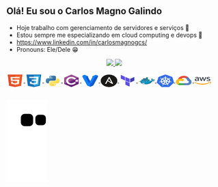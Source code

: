 ## Olá! Eu sou o Carlos Magno Galindo

 - Hoje trabalho com gerenciamento de servidores e serviços 🔭 
 - Estou sempre me especializando em cloud computing e devops 🌱
 - https://www.linkedin.com/in/carlosmagnogcs/
 - Pronouns: Ele/Dele 😁

<div align="center">
  <a href="https://github.com/magnomct">
  <img height="180em" src="https://github-readme-stats.vercel.app/api?username=magnomct&show_icons=true&theme=github_dark&include_all_commits=true&count_private=true"/>
  <img height="180em" src="https://github-readme-stats.vercel.app/api/top-langs/?username=magnomct&layout=compact&langs_count=7&theme=github_dark"/>
</div>

<div style="display: inline_block"><br>
  <img align="center" alt="Carlos-HTML" height="30" width="40" src="https://raw.githubusercontent.com/devicons/devicon/master/icons/html5/html5-original.svg">
  <img align="center" alt="Carlos-CSS" height="30" width="40" src="https://raw.githubusercontent.com/devicons/devicon/master/icons/css3/css3-original.svg">
  <img align="center" alt="Carlos-Python" height="30" width="40" src="https://raw.githubusercontent.com/devicons/devicon/master/icons/python/python-original.svg">
  <img align="center" alt="Carlos-Csharp" height="30" width="40" src="https://raw.githubusercontent.com/devicons/devicon/master/icons/csharp/csharp-original.svg">  
  <img align="center" alt="Carlos-Vagrant" height="30" width="40" src="https://github.com/devicons/devicon/blob/master/icons/vagrant/vagrant-original.svg">
  <img align="center" alt="Carlos-Ansible" height="30" width="40" src="https://github.com/devicons/devicon/blob/master/icons/ansible/ansible-original.svg">
  <img align="center" alt="Carlos-Ansible" height="30" width="40" src="https://github.com/devicons/devicon/blob/master/icons/terraform/terraform-original.svg">
  <img align="center" alt="Carlos-Docker" height="30" width="40" src="https://github.com/devicons/devicon/blob/master/icons/docker/docker-original.svg">
  <img align="center" alt="Carlos-Kube" height="30" width="40" src="https://github.com/devicons/devicon/blob/master/icons/kubernetes/kubernetes-plain.svg">
  <img align="center" alt="Carlos-GCP" height="30" width="40" src="https://github.com/devicons/devicon/blob/master/icons/googlecloud/googlecloud-original.svg">
  <img align="center" alt="Carlos-Amazon" height="30" width="40" src="https://github.com/devicons/devicon/blob/master/icons/amazonwebservices/amazonwebservices-original-wordmark.svg">
</div>

##

<div>

  ![Snake animation](https://github.com/magnomct/magnomct/blob/output/github-contribution-grid-snake.svg)
 
</div>

<!--
**magnomct/magnomct** is a ✨ _special_ ✨ repository because its `README.md` (this file) appears on your GitHub profile.
-->
